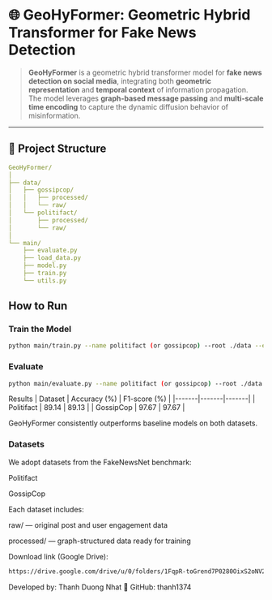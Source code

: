 # 🌐 GeoHyFormer: Geometric Hybrid Transformer for Fake News Detection

> **GeoHyFormer** is a geometric hybrid transformer model for **fake news detection on social media**, integrating both **geometric representation** and **temporal context** of information propagation.  
> The model leverages **graph-based message passing** and **multi-scale time encoding** to capture the dynamic diffusion behavior of misinformation.

---

## 🧩 Project Structure

```yaml
GeoHyFormer/
│
├── data/
│   ├── gossipcop/
│   │   ├── processed/
│   │   └── raw/
│   └── politifact/
│       ├── processed/
│       └── raw/
│
└── main/
    ├── evaluate.py
    ├── load_data.py
    ├── model.py
    ├── train.py
    └── utils.py
```
##  How to Run

### Train the Model

```bash
python main/train.py --name politifact (or gossipcop) --root ./data --epochs 50 --batch_size 32
```
### Evaluate
```bash
python main/evaluate.py --name politifact (or gossipcop) --root ./data --ckpt ./data/politifact/processed/patgt_best.pt
```
Results
| Dataset | Accuracy (%) | F1-score (%) |
|-------|-------|-------|
| Politifact | 89.14 | 89.13 |
| GossipCop | 97.67 | 97.67 |

GeoHyFormer consistently outperforms baseline models on both datasets.
### Datasets
We adopt datasets from the FakeNewsNet benchmark:

Politifact

GossipCop

Each dataset includes:

raw/ — original post and user engagement data

processed/ — graph-structured data ready for training

Download link (Google Drive):
```bash
https://drive.google.com/drive/u/0/folders/1FqpR-toGrend7P0280OixS2oNV2oqbjK
```
Developed by: Thanh Duong Nhat
🔗 GitHub: thanh1374

